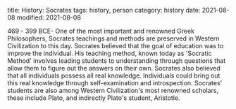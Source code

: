 title: History: Socrates
tags: history, person
category: history
date: 2021-08-08
modified: 2021-08-08


469 - 399 BCE-
One of the most important and
renowned Greek Philosophers, Socrates teachings and methods are
preserved in Western Civilization to this day. Socrates believed that
the goal of education was to improve the individual. His teaching
method, known today as 'Socratic Method' involves leading students to
understanding through questions that allow them to figure out the
answers on their own. Socrates also believed that all individuals
possess all real knowledge. Individuals could bring out this
 real knowledge through self-examination and introspection.
Socrates' students are also among Western Civilization's most renowned
scholars, these include Plato, and indirectly Plato's student, Aristotle.





